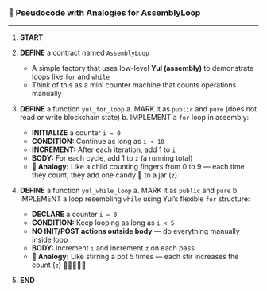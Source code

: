 ### 🧠 **Pseudocode with Analogies for AssemblyLoop**

---

1. **START**

2. **DEFINE** a contract named `AssemblyLoop`

   - A simple factory that uses low-level **Yul (assembly)** to demonstrate loops like `for` and `while`
   - Think of this as a mini counter machine that counts operations manually

3. **DEFINE** a function `yul_for_loop`
   a. MARK it as `public` and `pure` (does not read or write blockchain state)
   b. IMPLEMENT a `for` loop in assembly:

   - **INITIALIZE** a counter `i = 0`
   - **CONDITION:** Continue as long as `i < 10`
   - **INCREMENT:** After each iteration, add 1 to `i`
   - **BODY:** For each cycle, add 1 to `z` (a running total)
   - **🧮 Analogy:** Like a child counting fingers from 0 to 9 — each time they count, they add one candy 🍬 to a jar (`z`)

4. **DEFINE** a function `yul_while_loop`
   a. MARK it as `public` and `pure`
   b. IMPLEMENT a loop resembling `while` using Yul’s flexible `for` structure:

   - **DECLARE** a counter `i = 0`
   - **CONDITION:** Keep looping as long as `i < 5`
   - **NO INIT/POST actions outside body** — do everything manually inside loop
   - **BODY:** Increment `i` and increment `z` on each pass
   - **🧮 Analogy:** Like stirring a pot 5 times — each stir increases the count (`z`) 🥄🥄🥄🥄🥄

5. **END**
